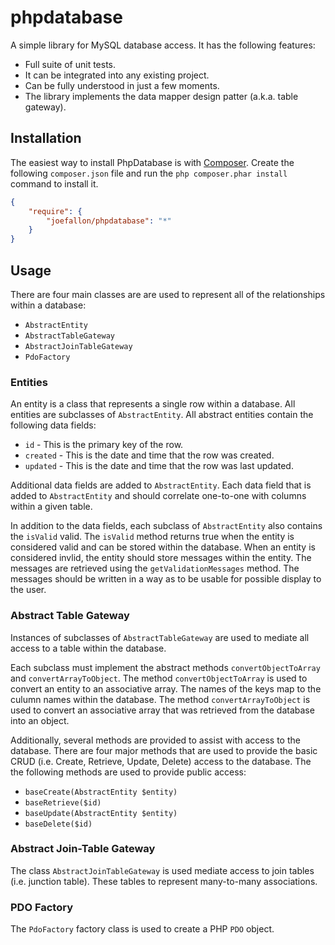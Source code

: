 # phpdatabase

A simple library for MySQL database access. It has the following features:

*   Full suite of unit tests.
*   It can be integrated into any existing project.
*   Can be fully understood in just a few moments.
*   The library implements the data mapper design patter (a.k.a. table gateway).

## Installation

The easiest way to install PhpDatabase is with
[Composer](https://getcomposer.org/). Create the following `composer.json` file
and run the `php composer.phar install` command to install it.

```json
{
    "require": {
        "joefallon/phpdatabase": "*"
    }
}
```

## Usage

There are four main classes are are used to represent all of the relationships
within a database: 

*   `AbstractEntity`
*   `AbstractTableGateway`
*   `AbstractJoinTableGateway`
*   `PdoFactory`

### Entities

An entity is a class that represents a single row within a database. All entities 
are subclasses of `AbstractEntity`. All abstract entities contain the following 
data fields:

*   `id` - This is the primary key of the row.
*   `created` - This is the date and time that the row was created.
*   `updated` - This is the date and time that the row was last updated.
    
Additional data fields are added to `AbstractEntity`. Each data field that is 
added to `AbstractEntity` and should correlate one-to-one with columns within a 
given table. 

In addition to the data fields, each subclass of `AbstractEntity` also
contains the `isValid` valid. The `isValid` method returns true when the entity is
considered valid and can be stored within the database. When an entity is considered
invlid, the entity should store messages within the entity. The messages are
retrieved using the `getValidationMessages` method. The messages should be written
in a way as to be usable for possible display to the user.

### Abstract Table Gateway

Instances of subclasses of `AbstractTableGateway` are used to mediate all access to
a table within the database. 

Each subclass must implement the abstract methods
`convertObjectToArray` and `convertArrayToObject`. The method `convertObjectToArray`
is used to convert an entity to an associative array. The names of the keys map
to the culumn names within the database. The method `convertArrayToObject` is
used to convert an associative array that was retrieved from the database into
an object.

Additionally, several methods are provided to assist with access to the database.
There are four major methods that are used to provide the basic CRUD (i.e. Create,
Retrieve, Update, Delete) access to the database. The the following methods are
used to provide public access:

*   `baseCreate(AbstractEntity $entity)`
*   `baseRetrieve($id)`
*   `baseUpdate(AbstractEntity $entity)`
*   `baseDelete($id)`

### Abstract Join-Table Gateway

The class `AbstractJoinTableGateway` is used mediate access to join tables 
(i.e. junction table). These tables to represent many-to-many associations.

### PDO Factory

The `PdoFactory` factory class is used to create a PHP `PDO` object.

